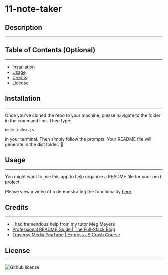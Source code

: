 # 11-note-taker

## Description
----


## Table of Contents (Optional)
----

- [Installation](#installation)
- [Usage](#usage)
- [Credits](#credits)
- [License](#license)

## Installation
----

Once you've cloned the repo to your machine, please navigate to the folder in the command line. Then type:
  
``node index.js``
  
in your terminal. Then simply follow the prompts. Your README file will generate in the dist folder. 🙂


## Usage
----

You might want to use this app to help organize a README file for your next project.

Please view a video of a demonstrating the functionality [here](https://drive.google.com/file/d/1HoqP7h63c-5o1cBkPFEfQdb5t12SwejC/view).  

## Credits
----

- I had tremendous help from my tutor Meg Meyers  
- [Professional README Guide | The Full-Stack Blog](https://coding-boot-camp.github.io/full-stack/github/professional-readme-guide)  
- [Traversy Media YouTube | Express JS Crash Course](https://www.youtube.com/watch?v=L72fhGm1tfE&ab_channel=TraversyMedia)  

## License
----

  ![Github license](https://img.shields.io/badge/license-MIT-pink.svg)